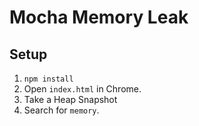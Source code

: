 # Mocha Memory Leak

## Setup

1. `npm install`
2. Open `index.html` in Chrome.
3. Take a Heap Snapshot
4. Search for `memory`.

